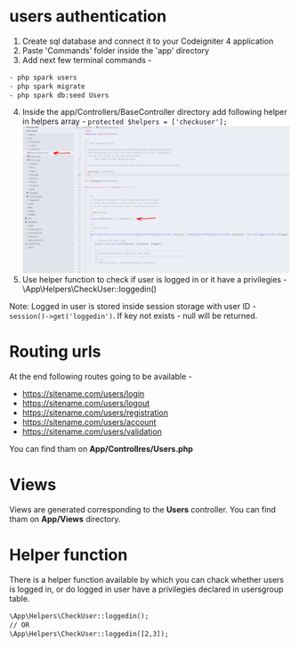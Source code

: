 # users authentication

1. Create sql database and connect it to your Codeigniter 4 application
2. Paste 'Commands' folder inside the 'app' directory
3. Add next few terminal commands - 

```
- php spark users
- php spark migrate
- php spark db:seed Users
```
4. Inside the app/Controllers/BaseController directory add following helper in helpers array - ```protected $helpers = ['checkuser'];```
![](screen-01.png)
5. Use helper function to check if user is logged in or it have a privilegies - \App\Helpers\CheckUser::loggedin()

Note:
Logged in user is stored inside session storage with user ID - ```session()->get('loggedin')```. If key not exists - null will be returned.


# Routing urls
At the end following routes going to be available - 

- https://sitename.com/users/login
- https://sitename.com/users/logout
- https://sitename.com/users/registration
- https://sitename.com/users/account
- https://sitename.com/users/validation

You can find tham on **App/Controllres/Users.php**

# Views
Views are generated corresponding to the **Users** controller. You can find tham on **App/Views** directory.

# Helper function
There is a helper function available by which you can chack whether users is logged in, or do logged in user have a privilegies declared in usersgroup table.

```
\App\Helpers\CheckUser::loggedin();
// OR
\App\Helpers\CheckUser::loggedin([2,3]);
```